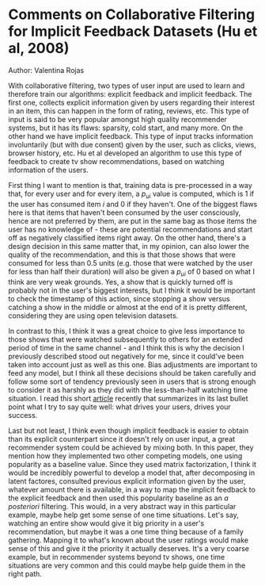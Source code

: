 ﻿# Comments on Collaborative Filtering for Implicit Feedback Datasets (Hu et al, 2008)
Author: Valentina Rojas

With collaborative filtering, two types of user input are used to learn and therefore train our algorithms: explicit feedback and implicit feedback. The first one, collects explicit information given by users regarding their interest in an item, this can happen in the form of rating, reviews, etc. This type of input is said to be very popular amongst high quality recommender systems, but it has its flaws: sparsity, cold start, and many more. On the other hand we have implicit feedback. This type of input tracks information involuntarily (but with due consent) given by the user, such as clicks, views, browser history, etc. Hu et al developed an algorithm to use this type of feedback to create tv show recommendations, based on watching information of the users.

First thing I want to mention is that, training data is pre-processed in a way that, for every user and for every item, a $p_{ui}$ value is computed, which is 1 if the user has consumed item $i$ and 0 if they haven't. One of the biggest flaws here is that items that haven't been consumed by the user consciously, hence are not preferred by them, are put in the same bag as those items the user has no knowledge of - these are potential recommendations and start off as negatively classified items right away. On the other hand, there's a design decision in this same matter that, in my opinion, can also lower the quality of the recommendation, and this is that those shows that were consumed for less than 0.5 units (e.g. those that were watched by the user for less than half their duration) will also be given a $p_{ui}$ of 0 based on what I think are very weak grounds. Yes, a show that is quickly turned off is probably not in the user's biggest interests, but I think it would be important to check the timestamp of this action, since stopping a show versus catching a show in the middle or almost at the end of it is pretty different, considering they are using open television datasets.

In contrast to this, I think it was a great choice to give less importance to those shows that were watched subsequently to others for an extended period of time in the same channel - and I think this is why the decision I previously described stood out negatively for me, since it could've been taken into account just as well as this one. Bias adjustments are important to feed any model, but I think all these decisions should be taken carefully and follow some sort of tendency previously seen in users that is strong enough to consider it as harshly as they did with the less-than-half watching time situation. I read this short [article]([https://towardsdatascience.com/4-ways-to-supercharge-your-recommendation-system-aeac34678ce9](https://towardsdatascience.com/4-ways-to-supercharge-your-recommendation-system-aeac34678ce9)) recently that summarizes in its last bullet point what I try to say quite well: what drives your users, drives your success.

Last but not least, I think even though implicit feedback is easier to obtain than its explicit counterpart since it doesn't rely on user input, a great recommender system could be achieved by mixing both. In this paper, they mention how they implemented two other competing models, one using popularity as a baseline value. Since they used matrix factorization, I think it would be incredibly powerful to develop a model that, after decomposing in latent factores, consulted previous explicit information given by the user, whatever amount there is available, in a way to map the implicit feedback to the explicit feedback and then used this popularity baseline as an _a posteriori_ filtering. This would, in a very abstract way in this particular example, maybe help get some sense of one time situations. Let's say, watching an entire show would give it big priority in a user's recommendation, but maybe it was a one time thing because of a family gathering. Mapping it to what's known about the user ratings would make sense of this and give it the priority it actually deserves. It's a very coarse example, but in recommender systems beyond tv shows, one time situations are very common and this could maybe help guide them in the right path.
